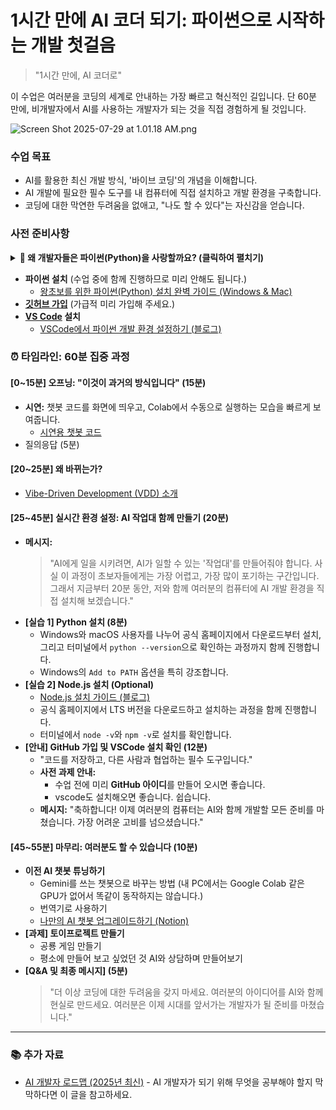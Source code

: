 # 1시간 만에 AI 코더 되기: 파이썬으로 시작하는 개발 첫걸음

> "1시간 만에, AI 코더로"

이 수업은 여러분을 코딩의 세계로 안내하는 가장 빠르고 혁신적인 길입니다. 단 60분 만에, 비개발자에서 AI를 사용하는 개발자가 되는 것을 직접 경험하게 될 것입니다.

![Screen Shot 2025-07-29 at 1.01.18 AM.png](attachment:92b60a31-d598-412d-acd9-361316914bd7:Screen_Shot_2025-07-29_at_1.01.18_AM.png)

### 수업 목표

- AI를 활용한 최신 개발 방식, '바이브 코딩'의 개념을 이해합니다.
- AI 개발에 필요한 필수 도구를 내 컴퓨터에 직접 설치하고 개발 환경을 구축합니다.
- 코딩에 대한 막연한 두려움을 없애고, "나도 할 수 있다"는 자신감을 얻습니다.

### 사전 준비사항

<details>
<summary><strong>🤔 왜 개발자들은 파이썬(Python)을 사랑할까요? (클릭하여 펼치기)</strong></summary>

세상에는 수많은 프로그래밍 언어가 있는데, 왜 유독 파이썬이 AI 시대의 주인공이 되었을까요? 초보자부터 구글, 넷플릭스 같은 거대 기업의 전문가까지, 모두가 파이썬을 선택하는 이유를 쉽고 명확하게 알려드립니다.

#### 1. 문법이 쉬워요 (초보자에게 최고의 친구)

파이썬의 가장 큰 장점은 **사람의 생각과 가장 가까운 언어**라는 점입니다.

- **직관적인 문법:** 코드가 마치 영어 문장을 읽는 것처럼 자연스럽습니다. 복잡한 규칙 대신, 하고자 하는 일에만 집중할 수 있습니다.
- **짧고 간결한 코드:** 다른 언어에서 10줄로 써야 할 코드를, 파이썬에서는 3~4줄이면 충분합니다. 생산성이 극적으로 향상되죠.

**예시: 화면에 "Hello, World!" 출력하기**

> 다른 언어(Java):
> ```java
> public class HelloWorld {
>     public static void main(String[] args) {
>         System.out.println("Hello, World!");
>     }
> }
> ```
>
> **파이썬:**
> ```python
> print("Hello, World!")
> ```

결과가 보이시나요? 파이썬은 처음 프로그래밍을 배우는 사람의 학습 장벽을 크게 낮춰줍니다.

#### 2. ️못하는 게 없는 만능 재주꾼 (All-rounder)

파이썬 하나만 배워두면, 거의 모든 분야의 개발을 할 수 있습니다.

- **🤖 인공지능 & 데이터 과학:** `TensorFlow`, `PyTorch`, `Pandas` 등 이 분야의 표준 라이브러리 대부분이 파이썬을 기반으로 합니다. (우리가 이 강의를 듣는 이유!)
- **🌐 웹 개발:** `Django`, `Flask` 같은 강력한 프레임워크로 인스타그램 같은 대규모 웹사이트도 만들 수 있습니다.
- **⚙️ 업무 자동화:** 매일 반복하는 엑셀 정리, 파일 복사, 이메일 전송 같은 귀찮은 일들을 자동화하는 스크립트를 손쉽게 작성할 수 있습니다.
- **📊 데이터 분석 및 시각화:** 복잡한 데이터를 분석하고, 보기 좋은 그래프로 만드는 데 탁월합니다.

이처럼 파이썬은 **"프로그래밍계의 스위스 아미 나이프"** 와 같습니다.

#### 3. 🧱 강력한 라이브러리 (레고 블록 생태계)

파이썬의 진정한 힘은 **'이미 만들어진 코드 조각(라이브러리)'** 이 엄청나게 많다는 점에서 나옵니다.

- **"바퀴를 다시 발명하지 마세요":** 내가 만들고 싶은 기능이 있다면, 전 세계 누군가가 이미 훌륭한 라이브러리로 만들어 놨을 확률이 99%입니다.
- **🚀 생산성 폭발:** 우리는 이 '레고 블록'들을 가져와 조립하기만 하면 됩니다. 덕분에 개발 속도가 비교할 수 없을 정도로 빨라집니다.
- **예시:**
    - 웹사이트 정보가 필요하면? `Requests` 와 `BeautifulSoup`
    - 데이터 분석이 필요하면? `Pandas` 와 `NumPy`
    - AI 챗봇을 만들고 싶으면? `LangChain` 과 `Streamlit`

#### 4. ‍‍‍ 거대한 커뮤니티 (든든한 지원군)

파이썬을 사용하다가 문제가 생겨도 전혀 걱정할 필요가 없습니다.

- **📖 해결책의 보고:** 전 세계에 수많은 파이썬 개발자들이 있기 때문에, 내가 겪는 문제는 누군가 이미 겪고 해결책을 온라인(Stack Overflow, 블로그 등)에 공유해 놨을 가능성이 매우 높습니다.
- **🌱 활발한 생태계:** 지금 이 순간에도 새로운 라이브러리가 만들어지고, 기존의 문제들이 해결되고 있습니다. 혼자 공부하는 것이 아니라, 거대한 커뮤니티와 함께 성장하는 느낌을 받을 수 있습니다.

#### ✅ 결론: 그래서 우리는 파이썬을 씁니다

| 이유 | 한 줄 요약 |
| --- | --- |
| **쉬운 문법** | 배우기 쉬워서 포기하지 않아요. |
| **다재다능함** | 하나만 배워두면 뭐든지 할 수 있어요. |
| **강력한 라이브러리** | 개발 속도가 엄청나게 빨라져요. |
| **거대한 커뮤니티** | 막히는 부분이 있어도 금방 해결할 수 있어요. |

**시간과 노력은 아끼면서, 만들고 싶은 것은 무엇이든 만들 수 있게 해주는 언어.** 이것이 바로 전 세계 개발자들이 파이썬을 사랑하고, 우리가 지금 파이썬을 배워야 하는 이유입니다.

</details>

- **파이썬 설치** (수업 중에 함께 진행하므로 미리 안해도 됩니다.)
    - [왕초보를 위한 파이썬(Python) 설치 완벽 가이드 (Windows & Mac)](https://www.hanbit.co.kr/channel/category/category_view.html?cms_code=CMS6569598340)
- **[깃허브 가입](https://github.com)** (가급적 미리 가입해 주세요.)
- **[VS Code](https://code.visualstudio.com/Download) 설치**
    - [VSCode에서 파이썬 개발 환경 설정하기 (블로그)](https://velog.io/@compy/VSCode%EC%97%90%EC%84%9C-Python-%EA%B0%9C%EB%B0%9C-%ED%99%98%EA%B2%BD-%EC%84%A4%EC%A0%95%ED%95%98%EA%B8%B0)

### ⏰ 타임라인: 60분 집중 과정

#### **[0~15분] 오프닝: "이것이 과거의 방식입니다" (15분)**

- **시연:** 챗봇 코드를 화면에 띄우고, Colab에서 수동으로 실행하는 모습을 빠르게 보여줍니다.
    - [시연용 챗봇 코드](https://drive.google.com/file/d/1fVJULCbXW1OdOihF0mtAVf2GDXnB9zA9/view?usp=sharing)
- 질의응답 (5분)

#### **[20~25분] 왜 바뀌는가?**

- [Vibe-Driven Development (VDD) 소개](https://modulabs.github.io/vibeLecture/)

#### **[25~45분] 실시간 환경 설정: AI 작업대 함께 만들기 (20분)**

- **메시지:**
    > "AI에게 일을 시키려면, AI가 일할 수 있는 '작업대'를 만들어줘야 합니다. 사실 이 과정이 초보자들에게는 가장 어렵고, 가장 많이 포기하는 구간입니다. 그래서 지금부터 20분 동안, 저와 함께 여러분의 컴퓨터에 AI 개발 환경을 직접 설치해 보겠습니다."
- **[실습 1] Python 설치 (8분)**
    - Windows와 macOS 사용자를 나누어 공식 홈페이지에서 다운로드부터 설치, 그리고 터미널에서 `python --version`으로 확인하는 과정까지 함께 진행합니다.
    - Windows의 `Add to PATH` 옵션을 특히 강조합니다.
- **[실습 2] Node.js 설치 (Optional)**
    - [Node.js 설치 가이드 (블로그)](https://velog.io/@bami/Node.js-%EC%84%A4%EC%B9%98-nvm-window-mac)
    - 공식 홈페이지에서 LTS 버전을 다운로드하고 설치하는 과정을 함께 진행합니다.
    - 터미널에서 `node -v`와 `npm -v`로 설치를 확인합니다.
- **[안내] GitHub 가입 및 VSCode 설치 확인 (12분)**
    - "코드를 저장하고, 다른 사람과 협업하는 필수 도구입니다."
    - **사전 과제 안내:**
        - 수업 전에 미리 **GitHub 아이디**를 만들어 오시면 좋습니다.
        - vscode도 설치해오면 좋습니다. 쉽습니다.
    - **메시지:** "축하합니다! 이제 여러분의 컴퓨터는 AI와 함께 개발할 모든 준비를 마쳤습니다. 가장 어려운 고비를 넘으셨습니다."

#### **[45~55분] 마무리: 여러분도 할 수 있습니다 (10분)**

- **이전 AI 챗봇 튜닝하기**
    - Gemini를 쓰는 챗봇으로 바꾸는 방법 (내 PC에서는 Google Colab 같은 GPU가 없어서 똑같이 동작하지는 않습니다.)
    - 번역기로 사용하기
    - [나만의 AI 챗봇 업그레이드하기 (Notion)](https://www.notion.so/AI-23f137efedf68059aa04c43726ae2918?pvs=21)
- **[과제] 토이프로젝트 만들기**
    - 공룡 게임 만들기
    - 평소에 만들어 보고 싶었던 것 AI와 상담하며 만들어보기
- **[Q&A 및 최종 메시지] (5분)**
    > "더 이상 코딩에 대한 두려움을 갖지 마세요. 여러분의 아이디어를 AI와 함께 현실로 만드세요. 여러분은 이제 시대를 앞서가는 개발자가 될 준비를 마쳤습니다."

---

### 📚 추가 자료

- [AI 개발자 로드맵 (2025년 최신)](https://f-lab.kr/blog/ai-developer-roadmap) - AI 개발자가 되기 위해 무엇을 공부해야 할지 막막하다면 이 글을 참고하세요.
